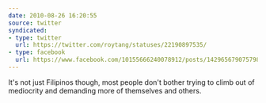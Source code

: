 ```yaml
---
date: 2010-08-26 16:20:55
source: twitter
syndicated:
- type: twitter
  url: https://twitter.com/roytang/statuses/22190897535/
- type: facebook
  url: https://www.facebook.com/10155666240078912/posts/142965679075798
---
```


It's not just Filipinos though, most people don't bother trying to climb out of mediocrity and demanding more of themselves and others.
